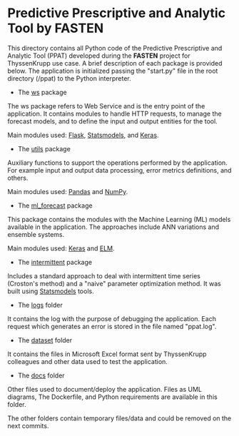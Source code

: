 # Predictive Prescriptive and Analytic Tool by FASTEN

This directory contains all Python code of the Predictive Prescriptive and Analytic Tool (PPAT) 
developed during the **FASTEN** project for ThyssenKrupp use case. 
A brief description of each package is provided below. 
The application is initialized passing the "start.py" file in the root directory (/ppat) to the Python interpreter.

- The [ws](./ws) package

The ws package refers to Web Service and is the entry point of the application. It contains modules to handle HTTP requests, to manage the forecast models, and to define the input and output entities for the tool.

Main modules used: [Flask](https://palletsprojects.com/p/flask/), 
[Statsmodels](https://www.statsmodels.org/stable/index.html), and 
[Keras](https://keras.io/).

- The [utils](./utils) package

Auxiliary functions to support the operations performed by the application. For example input and output data processing, error metrics definitions, and others.

Main modules used: [Pandas](https://pandas.pydata.org/) and 
[NumPy](https://numpy.org/).

- The [ml_forecast](./ml_forecast) package

This package contains the modules with the Machine Learning (ML) models available in the application. The approaches include ANN variations and ensemble systems.

Main modules used: [Keras](https://keras.io/) and [ELM](https://elm.readthedocs.io/en/latest/).

- The [intermittent](./intermittent) package

Includes a standard approach to deal with intermittent time series (Croston's method) and a "naive" parameter optimization method. It was built using [Statsmodels](https://www.statsmodels.org/stable/index.html) tools.

- The [logs](./logs) folder

It contains the log with the purpose of debugging the application. Each request which generates an error is stored in the file named "ppat.log".

- The [dataset](./dataset) folder

It contains the files in Microsoft Excel format sent by ThyssenKrupp colleagues and other data used to test the application.

- The [docs](./docs) folder

Other files used to document/deploy the application. Files as UML diagrams, The Dockerfile, and Python requirements are available in this folder.

The other folders contain temporary files/data and could be removed on the next commits.